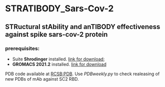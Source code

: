 # STRATIBODY_Sars-Cov-2
## STRuctural stAbility and anTIBODY effectiveness against spike sars-cov-2 protein
### prerequisites:
- Suite **Shrodinger** installed. [link for download](https://www.schrodinger.com/downloads/releases);
- **GROMACS 2021.2** installed. [link for download](https://manual.gromacs.org/documentation/2021.2/download.html)

PDB code available at [RCSB:PDB](rcsb.org).
Use *PDBweekly.py* to check realeasing of new PDBs of mAb against SC2 RBD. 
